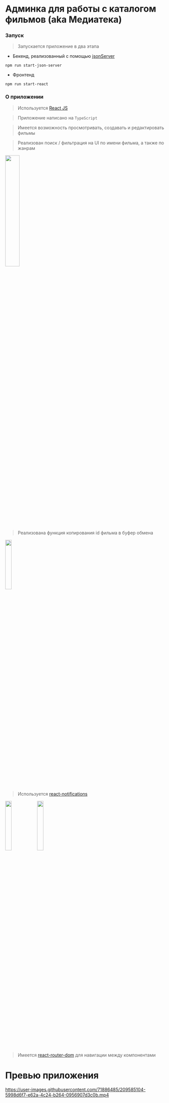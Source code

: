 # Админка для работы с каталогом фильмов (aka Медиатека)

### Запуск
>Запускается приложение в два этапа

* Бекенд, реализованный с помощью [jsonServer](https://github.com/typicode/json-server#filter)
```
npm run start-json-server
```
* Фронтенд
```
npm run start-react
```

### О приложении
>Используется [React JS](https://reactjs.org/)

>Приложение написано на <code>TypeScript</code>

>Имеется возможность просмотривать, создавать и редактировать фильмы

>Реализован поиск / фильтрация на UI по имени фильма, а также по жанрам

<img src="https://user-images.githubusercontent.com/71886485/209584794-1890f3cd-f4f6-41e1-8d5b-66c1f8f039b2.png" width=30% height=30%>

>Реализована функция копирования id фильма в буфер обмена

<img src="https://user-images.githubusercontent.com/71886485/209584868-bc0b1e3a-89c8-4b2c-87bf-6cb1c800d90a.png" width=20% height=20%>

>Используется [react-notifications](https://www.npmjs.com/package/react-notifications?activeTab=readme)

<img src="https://user-images.githubusercontent.com/71886485/209584955-3214a35a-10b4-4009-bfa9-c5d750f7b879.png" width=20% height=20%><img src="https://user-images.githubusercontent.com/71886485/209584980-baee8062-3f92-4998-9724-8f654c69d263.png" width=20% height=20%>

>Имеется [react-router-dom](https://www.npmjs.com/package/react-router-dom) для навигации между компонентами

# Превью приложения

https://user-images.githubusercontent.com/71886485/209585104-5998d6f7-e62a-4c24-b264-0956907d3c0b.mp4


